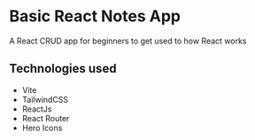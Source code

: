 # Basic React Notes App

A React CRUD app for beginners to get used to how React works

## Technologies used
- Vite
- TailwindCSS
- ReactJs
- React Router
- Hero Icons
